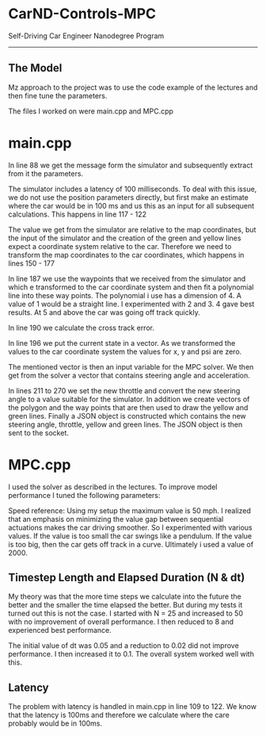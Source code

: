 # CarND-Controls-MPC
Self-Driving Car Engineer Nanodegree Program

---


## The Model
 
Mz approach to the project was to use the code example of the lectures and then fine tune the parameters. 
 
The files I worked on were main.cpp and MPC.cpp
 
# main.cpp
 
In line 88 we get the message form the simulator and subsequently extract from it the parameters. 
 
The simulator includes a latency of 100 milliseconds. To deal with this issue, we do not use the position parameters directly, but first make an estimate where the car would be in 100 ms and us this as an input for all subsequent calculations. This happens in line 117 - 122
 
The value we get from the simulator are relative to the map coordinates, but the input of the simulator and the creation of the green and yellow lines expect a coordinate system relative to the car. Therefore we need to transform the map coordinates to the car  coordinates, which happens in lines 150 - 177
 
In line 187 we use the waypoints that we received from the simulator and which e transformed to the car coordinate system and then fit a polynomial line into these way points. The polynomial i use has a dimension of 4. A value of 1 would be a straight line. I experimented with 2 and 3. 4 gave best results. At 5 and above the car was going off track quickly. 
 
In line 190 we calculate the cross track error. 
 
In line 196 we put the current state in a vector. As we transformed the values to the car coordinate system the values for x, y and psi are zero. 
 
The mentioned vector is then an input variable for the MPC solver. We then get from the solver a vector that contains steering angle and acceleration. 
 
In lines 211 to 270 we set the new throttle and convert the new steering angle to a value suitable for the simulator. In addition we create vectors of the polygon and the way points that are then used to draw the yellow and green lines. Finally a JSON object is constructed which  contains the new steering angle, throttle, yellow and green lines. The JSON object is then sent to the socket. 
 
# MPC.cpp
 
I used the solver as described in the lectures. To improve model performance I tuned the following parameters: 
 
Speed reference: Using my setup the maximum value is 50 mph. 
I realized that an emphasis on minimizing the value gap between sequential actuations makes the car driving smoother. So I experimented with various values. If the value is too small the car swings like a pendulum. If the value is too big, then the car gets off track in a curve. Ultimately i used a value of 2000. 
 
## Timestep Length and Elapsed Duration (N & dt)
 
My theory was that the more time steps we calculate into the future the better and the smaller the time elapsed the better. But during my tests it turned out this is not the case. I started with N = 25 and increased to 50 with no improvement of overall performance. I then reduced to 8 and experienced best performance. 
 
The initial value of dt was 0.05 and a reduction to 0.02 did not improve performance. I then increased it to 0.1. The overall system worked well with this. 
 
## Latency
The problem with latency is handled in main.cpp in line 109 to 122. We know that the latency is 100ms and therefore we calculate where the care probably would be in 100ms. 





